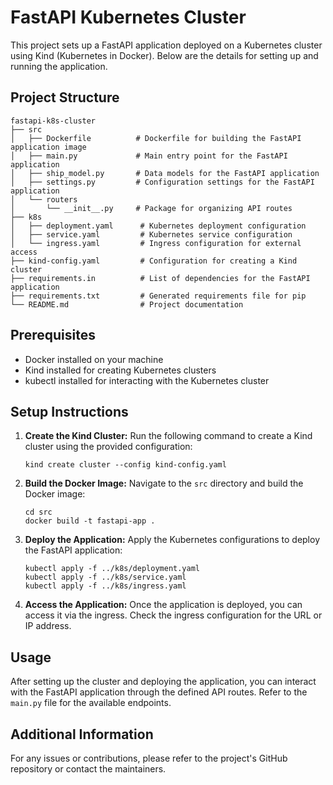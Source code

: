 # FastAPI Kubernetes Cluster

This project sets up a FastAPI application deployed on a Kubernetes cluster using Kind (Kubernetes in Docker). Below are the details for setting up and running the application.

## Project Structure

```
fastapi-k8s-cluster
├── src
│   ├── Dockerfile          # Dockerfile for building the FastAPI application image
│   ├── main.py             # Main entry point for the FastAPI application
│   ├── ship_model.py       # Data models for the FastAPI application
│   ├── settings.py         # Configuration settings for the FastAPI application
│   └── routers
│       └── __init__.py     # Package for organizing API routes
├── k8s
│   ├── deployment.yaml      # Kubernetes deployment configuration
│   ├── service.yaml         # Kubernetes service configuration
│   └── ingress.yaml         # Ingress configuration for external access
├── kind-config.yaml         # Configuration for creating a Kind cluster
├── requirements.in          # List of dependencies for the FastAPI application
├── requirements.txt         # Generated requirements file for pip
└── README.md                # Project documentation
```

## Prerequisites

- Docker installed on your machine
- Kind installed for creating Kubernetes clusters
- kubectl installed for interacting with the Kubernetes cluster

## Setup Instructions

1. **Create the Kind Cluster:**
   Run the following command to create a Kind cluster using the provided configuration:
   ```
   kind create cluster --config kind-config.yaml
   ```

2. **Build the Docker Image:**
   Navigate to the `src` directory and build the Docker image:
   ```
   cd src
   docker build -t fastapi-app .
   ```

3. **Deploy the Application:**
   Apply the Kubernetes configurations to deploy the FastAPI application:
   ```
   kubectl apply -f ../k8s/deployment.yaml
   kubectl apply -f ../k8s/service.yaml
   kubectl apply -f ../k8s/ingress.yaml
   ```

4. **Access the Application:**
   Once the application is deployed, you can access it via the ingress. Check the ingress configuration for the URL or IP address.

## Usage

After setting up the cluster and deploying the application, you can interact with the FastAPI application through the defined API routes. Refer to the `main.py` file for the available endpoints.

## Additional Information

For any issues or contributions, please refer to the project's GitHub repository or contact the maintainers.